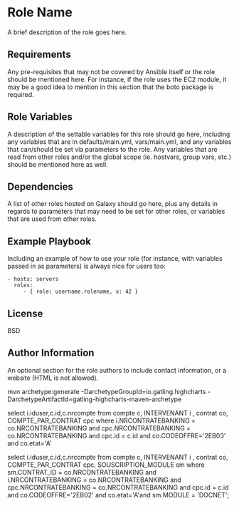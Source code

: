 Role Name
=========

A brief description of the role goes here.

Requirements
------------

Any pre-requisites that may not be covered by Ansible itself or the role should be mentioned here. For instance, if the role uses the EC2 module, it may be a good idea to mention in this section that the boto package is required.

Role Variables
--------------

A description of the settable variables for this role should go here, including any variables that are in defaults/main.yml, vars/main.yml, and any variables that can/should be set via parameters to the role. Any variables that are read from other roles and/or the global scope (ie. hostvars, group vars, etc.) should be mentioned here as well.

Dependencies
------------

A list of other roles hosted on Galaxy should go here, plus any details in regards to parameters that may need to be set for other roles, or variables that are used from other roles.

Example Playbook
----------------

Including an example of how to use your role (for instance, with variables passed in as parameters) is always nice for users too:

    - hosts: servers
      roles:
         - { role: username.rolename, x: 42 }

License
-------

BSD

Author Information
------------------

An optional section for the role authors to include contact information, or a website (HTML is not allowed).

mvn archetype:generate -DarchetypeGroupId=io.gatling.highcharts -DarchetypeArtifactId=gatling-highcharts-maven-archetype


select i.iduser,c.id,c.nrcompte from  compte c, INTERVENANT i , contrat co, COMPTE_PAR_CONTRAT  cpc  where i.NRCONTRATEBANKING = co.NRCONTRATEBANKING 
and cpc.NRCONTRATEBANKING = co.NRCONTRATEBANKING and cpc.id = c.id and co.CODEOFFRE='2EB03' and co.etat='A'


select i.iduser,c.id,c.nrcompte from  compte c, INTERVENANT i , contrat co, COMPTE_PAR_CONTRAT  cpc, SOUSCRIPTION_MODULE sm  where sm.CONTRAT_ID = co.NRCONTRATEBANKING and i.NRCONTRATEBANKING = co.NRCONTRATEBANKING 
and cpc.NRCONTRATEBANKING = co.NRCONTRATEBANKING and cpc.id = c.id and co.CODEOFFRE='2EB02' and co.etat='A'and sm.MODULE = 'DOCNET';

